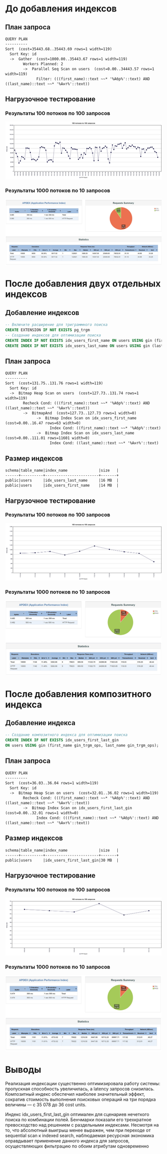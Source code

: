 # До добавления индексов
## План запроса
```
QUERY PLAN                                                                                              
----------
Sort  (cost=35443.68..35443.69 rows=1 width=119)
  Sort Key: id
  ->  Gather  (cost=1000.00..35443.67 rows=1 width=119)
        Workers Planned: 2
        ->  Parallel Seq Scan on users  (cost=0.00..34443.57 rows=1 width=119)
              Filter: (((first_name)::text ~~* '%Абр%'::text) AND ((last_name)::text ~~* '%Ант%'::text))
```
## Нагрузочное тестирование
### Результаты 100 потоков по 100 запросов
![1000 потоков по 10 запросов](.images/before-100-100.png)
### Результаты 1000 потоков по 10 запросов
![1000 потоков по 10 запросов](.images/before.jpg)
# После добавления двух отдельных индексов
## Добавление индексов
```SQL
-- Включите расширение для триграммного поиска
CREATE EXTENSION IF NOT EXISTS pg_trgm
-- Создание индексов для оптимизации поиска
CREATE INDEX IF NOT EXISTS idx_users_first_name ON users USING gin (first_name gin_trgm_ops);
CREATE INDEX IF NOT EXISTS idx_users_last_name ON users USING gin (last_name gin_trgm_ops);
```
## План запроса
```
QUERY PLAN                                                                                              
----------
Sort  (cost=131.75..131.76 rows=1 width=119)
  Sort Key: id
  ->  Bitmap Heap Scan on users  (cost=127.73..131.74 rows=1 width=119)
        Recheck Cond: (((first_name)::text ~~* '%Абр%'::text) AND ((last_name)::text ~~* '%Ант%'::text))
        ->  BitmapAnd  (cost=127.73..127.73 rows=1 width=0)
              ->  Bitmap Index Scan on idx_users_first_name  (cost=0.00..16.47 rows=63 width=0)
                    Index Cond: ((first_name)::text ~~* '%Абр%'::text)
              ->  Bitmap Index Scan on idx_users_last_name  (cost=0.00..111.01 rows=11601 width=0)
                    Index Cond: ((last_name)::text ~~* '%Ант%'::text)                            
```
## Размер индексов
```
schema|table_name|index_name              |size   |
------+----------+------------------------+-------+
public|users     |idx_users_last_name     |16 MB  |
public|users     |idx_users_first_name    |14 MB  |
```
## Нагрузочное тестирование
### Результаты 100 потоков по 100 запросов
![100 потоков по 100 запросов](.images/after-01-100-100.png)
### Результаты 1000 потоков по 10 запросов
![1000 потоков по 10 запросов](.images/after-01.jpg)
# После добавления композитного индекса
## Добавление индекса
```SQL
-- Создание композитного индекса для оптимизации поиска
CREATE INDEX IF NOT EXISTS idx_users_first_last_gin 
ON users USING gin (first_name gin_trgm_ops, last_name gin_trgm_ops);
```
## План запроса
```
QUERY PLAN                                                                                                  
----------
Sort  (cost=36.03..36.04 rows=1 width=119)
  Sort Key: id
  ->  Bitmap Heap Scan on users  (cost=32.01..36.02 rows=1 width=119)
        Recheck Cond: (((first_name)::text ~~* '%Абр%'::text) AND ((last_name)::text ~~* '%Ант%'::text))
        ->  Bitmap Index Scan on idx_users_first_last_gin  (cost=0.00..32.01 rows=1 width=0)
              Index Cond: (((first_name)::text ~~* '%Абр%'::text) AND ((last_name)::text ~~* '%Ант%'::text))
```
## Размер индексов
```
schema|table_name|index_name              |size   |
------+----------+------------------------+-------+
public|users     |idx_users_first_last_gin|30 MB  |
```
## Нагрузочное тестирование
### Результаты 100 потоков по 100 запросов
![100 потоков по 100 запросов](.images/after-02-100-100.png)
### Результаты 1000 потоков по 10 запросов
![1000 потоков по 10 запросов](.images/after-02.jpg)
# Выводы
Реализация индексации существенно оптимизировала работу системы: пропускная способность увеличилась, а latency запросов снизилась. Композитный индекс обеспечил наиболее значительный эффект, сократив стоимость выполнения поисковых операций на три порядка величины — с 35 078 до 36 cost units.

Индекс idx_users_first_last_gin оптимален для сценариев нечеткого поиска по комбинации полей. Бенчмарки показали его трехкратное превосходство над решением с раздельными индексами. Несмотря на то, что абсолютный выигрыш менее выражен, чем при переходе от sequential scan к indexed search, наблюдаемая ресурсная экономика оправдывает применение данного индекса для запросов, осуществляющих фильтрацию по обоим атрибутам одновременно
